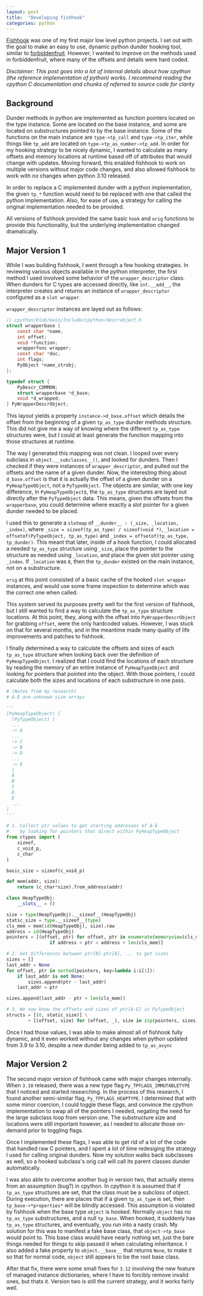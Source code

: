 ```yaml
---
layout: post
title:  "Developing fishhook"
categories: python
---
```


[Fishhook](https://pypi.org/project/fishhook/) was one of my first major low level python projects. 
I set out with the goal to make an easy to use, dynamic python dunder hooking tool, similar to [forbiddenfruit](https://pypi.org/project/forbiddenfruit/). However, I wanted to improve on the methods used in forbiddenfruit, where many of the offsets and details were hard coded. 

*Disclaimer: This post goes into a lot of internal details about how cpython (the reference implementation of python) works. I recommend reading the cpython C documentation and chunks of referred to source code for clarity*

## Background

Dunder methods in python are implemented as function pointers located on the type instance. Some are located on the base instance, and some are located on substructures pointed to by the base instance. Some of the functions on the main instance are `type->tp_call` and `type->tp_iter`, while things like `tp_add` are located on `type->tp_as_number->tp_add`. In order for my hooking strategy to be nicely dynamic, I wanted to calculate as many offsets and memory locations at runtime based off of attributes that would change with updates. Moving forward, this enabled fishhook to work on multiple versions without major code changes, and also allowed fishhook to work with *no* changes when python 3.10 released.

In order to replace a C implemented dunder with a python implementation, the given `tp_*` function would need to be replaced with one that called the python implementation. Also, for ease of use, a strategy for calling the original implementation needed to be provided.

All versions of fishhook provided the same basic `hook` and `orig` functions to provide this functionality, but the underlying implementation changed dramatically.

## Major Version 1

While I was building fishhook, I went through a few hooking strategies. In reviewing various objects available in the python interpreter, the first method I used involved some behavior of the `wrapper_descriptor` class. When dunders for C types are accessed directly, like `int.__add__`, the interpreter creates and returns an instance of `wrapper_descriptor` configured as a `slot wrapper`.

`wrapper_descriptor` instances are layed out as follows:
```c
// cpython/blob/main/Include/cpython/descrobject.h
struct wrapperbase {
    const char *name;
    int offset;
    void *function;
    wrapperfunc wrapper;
    const char *doc;
    int flags;
    PyObject *name_strobj;
};

typedef struct {
    PyDescr_COMMON;
    struct wrapperbase *d_base;
    void *d_wrapped;
} PyWrapperDescrObject;
```

This layout yields a property `instance->d_base.offset` which details the offset from the beginning of a given `tp_as_type` dunder methods structure. This did not give me a way of knowing where the different `tp_as_type` structures were, but I could at least generate the function mapping into those structures at runtime.

The way I generated this mapping was not clean. I looped over every subclass in `object.__subclasses__()`, and looked for dunders. Then I checked if they were instances of `wrapper_descriptor`, and pulled out the offsets and the name of a given dunder. Now, the interesting thing about `d_base.offset` is that it is actually the offset of a given dunder on a `PyHeapTypeObject`, not a `PyTypeObject`. The objects are similar, with one key difference, in `PyHeapTypeObject`s, the `tp_as_type` structures are layed out directly after the `PyTypeObject` data. This means, given the offsets from the `wrapperbase`, you could determine where exactly a slot pointer for a given dunder needed to be placed.

I used this to generate a `slotmap` of `__dunder__ : (_size, _location, _index)`, where `_size = sizeof(tp_as_type) / sizeof(void *)`, `_location = offsetof(PyTypeObject, tp_as_type)` and `_index = offsetof(tp_as_type, tp_dunder)`. This meant that later, inside of a hook function, I could allocated a needed `tp_as_type` structure using `_size`, place the pointer to the structure as needed using `_location`, and place the given slot pointer using `_index`. If `_location` was `0`, then the `tp_dunder` existed on the main instance, not on a substructure.

`orig` at this point consisted of a basic cache of the hooked `slot wrapper` instances, and would use some frame inspection to determine which was the correct one when called.

This system served its purposes pretty well for the first version of fishhook, but I still wanted to find a way to calculate the `tp_as_type` structure locations. At this point, they, along with the offset into `PyWrapperDescrObject` for grabbing `offset`, were the only hardcoded values. However, I was stuck on that for several months, and in the meantime made many quality of life improvements and patches to fishhook.

I finally determined a way to calculate the offsets and sizes of each `tp_as_type` structure when looking back over the definition of `PyHeapTypeObject`. I realized that I could find the locations of each structure by reading the memory of an entire instance of `PyHeapTypeObject` and looking for pointers that pointed into the object. With those pointers, I could calculate both the sizes and locations of each substructure in one pass. 

```py
# (Notes from my research)
# A-E are unknown size arrays

'''
(PyHeapTypeObject) [
  (PyTypeObject) [
  ...
  -> A
  ...
  -> C
  -> B
  -> D
  ...
  -> E
  ]
  A
  B
  C
  D
  E
  ...
]
'''

# 1. Collect ptr values to get starting addresses of A-E
#    by looking for pointers that direct within PyHeapTypeObject
from ctypes import (
    sizeof,
    c_void_p,
    c_char
)

basic_size = sizeof(c_void_p)

def mem(addr, size):
    return (c_char*size).from_address(addr)

class HeapTypeObj:
    __slots__ = ()

size = type(HeapTypeObj).__sizeof__(HeapTypeObj)
static_size = type.__sizeof__(type)
cls_mem = mem(id(HeapTypeObj), size).raw
address = id(HeapTypeObj)
pointers = [(offset, ptr) for offset, ptr in enumerate(memoryview(cls_mem).cast('l'))
                if address < ptr < address + len(cls_mem)]

# 2. Get Differences between ptr[B]-ptr[A], ... to get sizes
sizes = []
last_addr = None
for offset, ptr in sorted(pointers, key=lambda i:i[1]):
    if last_addr is not None:
        sizes.append(ptr - last_addr)
    last_addr = ptr

sizes.append(last_addr - ptr + len(cls_mem))

# 3. We now know the offsets and sizes of ptr[A-E] in PyTypeObject
structs = [(0, static_size)] \
        + [(offset, size) for (offset, _), size in zip(pointers, sizes)]
```

Once I had those values, I was able to make almost all of fishhook fully dynamic, and it even worked without any changes when python updated from 3.9 to 3.10, despite a new dunder being added to `tp_as_async`

## Major Version 2

The second major version of fishhook came with major changes internally. When `3.10` released, there was a new type flag `Py_TPFLAGS_IMMUTABLETYPE` that I noticed and started researching. In the process of this research, I found another semi-similar flag, `Py_TPFLAGS_HEAPTYPE`. I determined that with some minor coercion, I could toggle these flags, and convince the cpython implementation to swap all of the pointers I needed, negating the need for the large subclass loop from version one. The substructure size and locations were still important however, as I needed to allocate those on-demand prior to toggling flags.

Once I implemented these flags, I was able to get rid of a lot of the code that handled raw C pointers, and I spent a lot of time redesiging the strategy I used for calling original dunders. Now my solution walks back subclasses as well, so a hooked subclass's orig call will call its parent classes dunder automatically.

I was also able to overcome another bug in version two, that actually stems from an assumption (bug?) in cpython. In cpython it is assumed that if `tp_as_type` structures are set, that the class must be a *subclass* of object. During execution, there are places that if a given `tp_as_type` is set, then `tp_base->*properties*` will be blindly accessed. This assumption is violated by fishhook when the base type `object` is hooked. Normally `object` has no `tp_as_type` substructures, and a null `tp_base`. When hooked, it suddenly has `tp_as_type` structures, and eventually, you run into a nasty crash. My solution for this was to manifest a fake base class, that `object->tp_base` would point to. This base class would have nearly nothing set, just the bare things needed for things to skip passed it when calculating inheritance. I also added a fake property to `object.__base__` that returns `None`, to make it so that for normal code, `object` still appears to be the root base class.

After that fix, there were some small fixes for `3.12` involving the new feature of managed instance dictionaries, where I have to forcibly remove invalid ones, but thats it. Version two is still the current strategy, and it works fairly well.